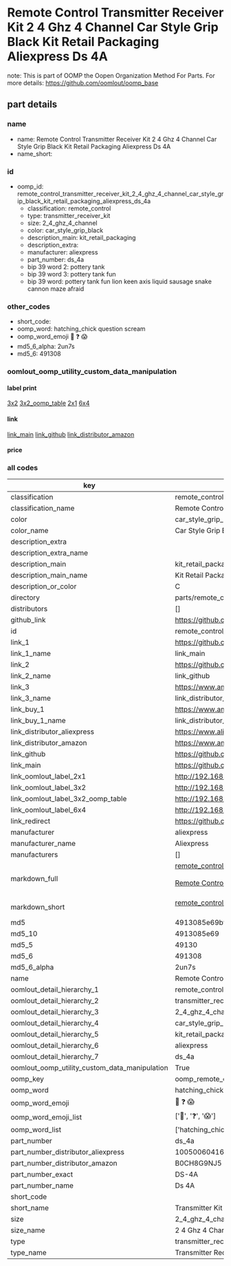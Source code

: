 # Remote Control Transmitter Receiver Kit 2 4 Ghz 4 Channel Car Style Grip Black Kit Retail Packaging Aliexpress Ds 4A  

note: This is part of OOMP the Oopen Organization Method For Parts. For more details: https://github.com/oomlout/oomp_base

##  part details
  







### name
* name: Remote Control Transmitter Receiver Kit 2 4 Ghz 4 Channel Car Style Grip Black Kit Retail Packaging Aliexpress Ds 4A
* name_short: 
### id
* oomp_id: remote_control_transmitter_receiver_kit_2_4_ghz_4_channel_car_style_grip_black_kit_retail_packaging_aliexpress_ds_4a
  * classification: remote_control
  * type: transmitter_receiver_kit
  * size: 2_4_ghz_4_channel
  * color: car_style_grip_black
  * description_main: kit_retail_packaging
  * description_extra: 
  * manufacturer: aliexpress
  * part_number: ds_4a
  * bip 39 word 2: pottery tank
  * bip 39 word 3: pottery tank fun
  * bip 39 word: pottery tank fun lion keen axis liquid sausage snake cannon maze afraid

### other_codes
* short_code: 
* oomp_word: hatching_chick question scream
* oomp_word_emoji :hatching_chick: :question: :scream:
* md5_6_alpha: 2un7s
* md5_6: 491308






### oomlout_oomp_utility_custom_data_manipulation
#### label print
[3x2](http://192.168.1.245:1112/?label=oomp%202un7s)
[3x2_oomp_table](http://192.168.1.108:1112/?label=oomp%202un7s)
[2x1](http://192.168.1.242:1112/?label=oomp%202un7s)
[6x4](http://192.168.1.55:1112/?label=oomp%202un7s)    

#### link

[link_main](https://github.com/oomlout/oomlout_oomp_version_1_messy/tree/main/parts/remote_control_transmitter_receiver_kit_2_4_ghz_4_channel_car_style_grip_black_kit_retail_packaging_aliexpress_ds_4a) [link_github](https://github.com/oomlout/oomlout_oomp_version_1_messy/tree/main/parts/remote_control_transmitter_receiver_kit_2_4_ghz_4_channel_car_style_grip_black_kit_retail_packaging_aliexpress_ds_4a) [link_distributor_amazon](https://www.amazon.co.uk/dp/B0CH8G9NJ5)                            

#### price







### all codes 
| key | value |  
| --- | --- |  
| classification | remote_control |  
| classification_name | Remote Control |  
| color | car_style_grip_black |  
| color_name | Car Style Grip Black |  
| description_extra |  |  
| description_extra_name |  |  
| description_main | kit_retail_packaging |  
| description_main_name | Kit Retail Packaging |  
| description_or_color | C  |  
| directory | parts/remote_control_transmitter_receiver_kit_2_4_ghz_4_channel_car_style_grip_black_kit_retail_packaging_aliexpress_ds_4a |  
| distributors | [] |  
| github_link | https://github.com/oomlout/oomlout_oomp_part_src/tree/main/parts/remote_control_transmitter_receiver_kit_2_4_ghz_4_channel_car_style_grip_black_kit_retail_packaging_aliexpress_ds_4a |  
| id | remote_control_transmitter_receiver_kit_2_4_ghz_4_channel_car_style_grip_black_kit_retail_packaging_aliexpress_ds_4a |  
| link_1 | https://github.com/oomlout/oomlout_oomp_version_1_messy/tree/main/parts/remote_control_transmitter_receiver_kit_2_4_ghz_4_channel_car_style_grip_black_kit_retail_packaging_aliexpress_ds_4a |  
| link_1_name | link_main |  
| link_2 | https://github.com/oomlout/oomlout_oomp_version_1_messy/tree/main/parts/remote_control_transmitter_receiver_kit_2_4_ghz_4_channel_car_style_grip_black_kit_retail_packaging_aliexpress_ds_4a |  
| link_2_name | link_github |  
| link_3 | https://www.amazon.co.uk/dp/B0CH8G9NJ5 |  
| link_3_name | link_distributor_amazon |  
| link_buy_1 | https://www.amazon.co.uk/dp/B0CH8G9NJ5 |  
| link_buy_1_name | link_distributor_amazon |  
| link_distributor_aliexpress | https://www.aliexpress.com/item/1005006041694540.html |  
| link_distributor_amazon | https://www.amazon.co.uk/dp/B0CH8G9NJ5 |  
| link_github | https://github.com/oomlout/oomlout_oomp_version_1_messy/tree/main/parts/remote_control_transmitter_receiver_kit_2_4_ghz_4_channel_car_style_grip_black_kit_retail_packaging_aliexpress_ds_4a |  
| link_main | https://github.com/oomlout/oomlout_oomp_version_1_messy/tree/main/parts/remote_control_transmitter_receiver_kit_2_4_ghz_4_channel_car_style_grip_black_kit_retail_packaging_aliexpress_ds_4a |  
| link_oomlout_label_2x1 | http://192.168.1.242:1112/?label=oomp%202un7s |  
| link_oomlout_label_3x2 | http://192.168.1.245:1112/?label=oomp%202un7s |  
| link_oomlout_label_3x2_oomp_table | http://192.168.1.108:1112/?label=oomp%202un7s |  
| link_oomlout_label_6x4 | http://192.168.1.55:1112/?label=oomp%202un7s |  
| link_redirect | https://github.com/oomlout/oomlout_oomp_version_1_messy/tree/main/parts/remote_control_transmitter_receiver_kit_2_4_ghz_4_channel_car_style_grip_black_kit_retail_packaging_aliexpress_ds_4a |  
| manufacturer | aliexpress |  
| manufacturer_name | Aliexpress |  
| manufacturers | [] |  
| markdown_full | [remote_control_transmitter_receiver_kit_2_4_ghz_4_channel_car_style_grip_black_kit_retail_packaging_aliexpress_ds_4a](none)<br>[](none)<br>[Remote Control Transmitter Receiver Kit 2 4 Ghz 4 Channel Car Style Grip Black Kit Retail Packaging Aliexpress Ds 4A](none)<br><br> |  
| markdown_short | [remote_control_transmitter_receiver_kit_2_4_ghz_4_channel_car_style_grip_black_kit_retail_packaging_aliexpress_ds_4a](none)<br><br> |  
| md5 | 4913085e69bfb04843bcd822bc376d47 |  
| md5_10 | 4913085e69 |  
| md5_5 | 49130 |  
| md5_6 | 491308 |  
| md5_6_alpha | 2un7s |  
| name | Remote Control Transmitter Receiver Kit 2 4 Ghz 4 Channel Car Style Grip Black Kit Retail Packaging Aliexpress Ds 4A |  
| oomlout_detail_hierarchy_1 | remote_control |  
| oomlout_detail_hierarchy_2 | transmitter_receiver_kit |  
| oomlout_detail_hierarchy_3 | 2_4_ghz_4_channel |  
| oomlout_detail_hierarchy_4 | car_style_grip_black |  
| oomlout_detail_hierarchy_5 | kit_retail_packaging |  
| oomlout_detail_hierarchy_6 | aliexpress |  
| oomlout_detail_hierarchy_7 | ds_4a |  
| oomlout_oomp_utility_custom_data_manipulation | True |  
| oomp_key | oomp_remote_control_transmitter_receiver_kit_2_4_ghz_4_channel_car_style_grip_black_kit_retail_packaging_aliexpress_ds_4a |  
| oomp_word | hatching_chick question scream |  
| oomp_word_emoji | :hatching_chick: :question: :scream: |  
| oomp_word_emoji_list | [':hatching_chick:', ':question:', ':scream:'] |  
| oomp_word_list | ['hatching_chick', 'question', 'scream'] |  
| part_number | ds_4a |  
| part_number_distributor_aliexpress | 1005006041694540 |  
| part_number_distributor_amazon | B0CH8G9NJ5 |  
| part_number_exact | DS-4A |  
| part_number_name | Ds 4A |  
| short_code |  |  
| short_name | Transmitter Kit 4 Channel |  
| size | 2_4_ghz_4_channel |  
| size_name | 2 4 Ghz 4 Channel |  
| type | transmitter_receiver_kit |  
| type_name | Transmitter Receiver Kit |  
